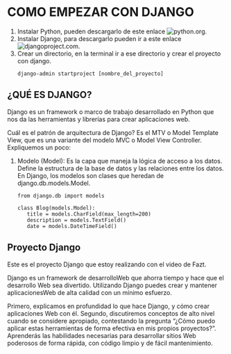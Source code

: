 # COMO EMPEZAR CON DJANGO

1. Instalar Python, pueden descargarlo de este enlace ![python.org](https://www.python.org/).
2. Instalar Django, para descargarlo pueden ir a este enlace ![djangoproject.com](https://www.djangoproject.com/download/).
3. Crear un directorio, en la terminal ir a ese directorio y crear el proyecto con django.
   ```
   django-admin startproject [nombre_del_proyecto]
   ```

## ¿QUÉ ES DJANGO?

Django es un framework o marco de trabajo desarrollado en Python que nos da las herramientas y librerías para crear aplicaciones web.

Cuál es el patrón de arquitectura de Django? Es el MTV o Model Template View, que es una variante del modelo MVC o Model View Controller. Expliquemos un poco:

1. Modelo (Model): Es la capa que maneja la lógica de acceso a los datos. Define la estructura de la base de datos y las relaciones entre los datos. En Django, los modelos son clases que heredan de django.db.models.Model.
   
   ```
   from django.db import models

   class Blog(models.Model):
      title = models.CharField(max_length=200)
      description = models.TextField()
      date = models.DateTimeField()
   ```

## Proyecto Django

Este es el proyecto Django que estoy realizando con el video de Fazt.

Django es un framework de desarrolloWeb que ahorra tiempo y hace que el desarrollo Web sea divertido. Utilizando Django puedes crear y mantener aplicacionesWeb de alta calidad con un
mínimo esfuerzo.

Primero, explicamos en profundidad lo que hace Django, y cómo crear aplicaciones Web con él. Segundo, discutiremos conceptos de alto nivel cuando se considere apropiado, contestando la pregunta “¿Cómo puedo aplicar estas herramientas de forma efectiva en mis propios proyectos?”. Aprenderás las habilidades necesarias para desarrollar sitios Web poderosos de forma rápida, con código limpio y de fácil mantenimiento.

<!-- 
https://www.youtube.com/watch?v=T1intZyhXDU 
[****](https://www.youtube.com/watch?v=o0XbHvKxw7Y)
CURSO DE DJANGO
https://www.youtube.com/watch?v=ruQIRGXfUKY&list=PLkVpKYNT_U9cl3hhVg_ROOlSY33uuBWZh&index=2
-->
